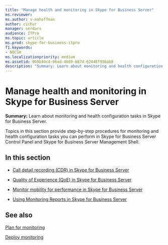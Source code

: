 ```yaml
---
title: "Manage health and monitoring in Skype for Business Server"
ms.reviewer: 
ms.author: v-mahoffman
author: cichur
manager: serdars
audience: ITPro
ms.topic: article
ms.prod: skype-for-business-itpro
f1.keywords:
- NOCSH
ms.localizationpriority: medium
ms.assetid: 0b9b44c4-06ad-4b89-b87d-62448f936ab8
description: "Summary: Learn about monitoring and health configuration tasks in Skype for Business Server."
---
```


# Manage health and monitoring in Skype for Business Server

**Summary:** Learn about monitoring and health configuration tasks in Skype for Business Server.

Topics in this section provide step-by-step procedures for monitoring and health configuration tasks you can perform in Skype for Business Server Control Panel and Skype for Business Server Management Shell.

## In this section

- [Call detail recording (CDR) in Skype for Business Server](call-detail-recording-cdr.md)

- [Quality of Experience (QoE) in Skype for Business Server](quality-of-experience.md)

- [Monitor mobility for performance in Skype for Business Server](monitor-mobility-performance.md)

- [Using Monitoring Reports in Skype for Business Server](monitoring-reports.md)

## See also



[Plan for monitoring](/previous-versions/office/lync-server-2013/lync-server-2013-planning-for-monitoring)

[Deploy monitoring](/previous-versions/office/lync-server-2013/lync-server-2013-deploying-monitoring)
